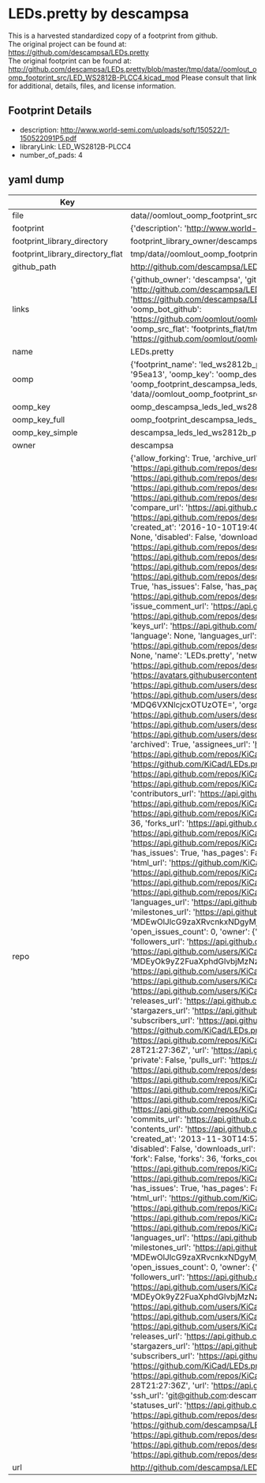 # LEDs.pretty by descampsa  
This is a harvested standardized copy of a footprint from github.  
The original project can be found at:  
https://github.com/descampsa/LEDs.pretty  
The original footprint can be found at:
http://github.com/descampsa/LEDs.pretty/blob/master/tmp/data//oomlout_oomp_footprint_src/LED_WS2812B-PLCC4.kicad_mod
Please consult that link for additional, details, files, and license information.  
## Footprint Details
* description: http://www.world-semi.com/uploads/soft/150522/1-150522091P5.pdf  
* libraryLink: LED_WS2812B-PLCC4  
* number_of_pads: 4  
## yaml dump  
| Key | Value |  
| --- | --- |  
| file | data//oomlout_oomp_footprint_src/LEDs.pretty/LED_WS2812B-PLCC4.kicad_mod |  
| footprint | {'description': 'http://www.world-semi.com/uploads/soft/150522/1-150522091P5.pdf', 'libraryLink': 'LED_WS2812B-PLCC4', 'number_of_pads': 4} |  
| footprint_library_directory | footprint_library_owner/descampsa_LEDs.pretty |  
| footprint_library_directory_flat | tmp/data//oomlout_oomp_footprint_src/footprints_flat/descampsa_leds_led_ws2812b_plcc4/working |  
| github_path | http://github.com/descampsa/LEDs.pretty/blob/master/tmp/data//oomlout_oomp_footprint_src/LED_WS2812B-PLCC4.kicad_mod |  
| links | {'github_owner': 'descampsa', 'github_repo_name': 'LEDs.pretty', 'github_src': 'http://github.com/descampsa/LEDs.pretty/blob/master/tmp/data//oomlout_oomp_footprint_src/LED_WS2812B-PLCC4.kicad_mod', 'github_src_repo': 'https://github.com/descampsa/LEDs.pretty', 'oomp_bot': 'tmp/data//oomlout_oomp_footprint_src/footprints/descampsa_leds_led_ws2812b_plcc4/working', 'oomp_bot_github': 'https://github.com/oomlout/oomlout_oomp_footprint_bot/tree/main/tmp/data//oomlout_oomp_footprint_src/footprints/descampsa_leds_led_ws2812b_plcc4/working', 'oomp_src_flat': 'footprints_flat/tmp/data//oomlout_oomp_footprint_src/footprints_flat/descampsa_leds_led_ws2812b_plcc4/working', 'oomp_src_flat_github': 'https://github.com/oomlout/oomlout_oomp_footprint_src/tree/main/tmp/data//oomlout_oomp_footprint_src/footprints_flat/descampsa_leds_led_ws2812b_plcc4/working'} |  
| name | LEDs.pretty |  
| oomp | {'footprint_name': 'led_ws2812b_plcc4', 'library_name': 'leds', 'md5': '95ea13dbb4ab05f40792a4ffe655a37c', 'md5_10': '95ea13dbb4', 'md5_5': '95ea1', 'md5_6': '95ea13', 'oomp_key': 'oomp_descampsa_leds_led_ws2812b_plcc4', 'oomp_key_extra': 'oomp_footprint_descampsa_leds_led_ws2812b_plcc4', 'oomp_key_full': 'oomp_footprint_descampsa_leds_led_ws2812b_plcc4_95ea13', 'oomp_key_simple': 'descampsa_leds_led_ws2812b_plcc4', 'original_filename': 'data//oomlout_oomp_footprint_src/LEDs.pretty/LED_WS2812B-PLCC4.kicad_mod', 'owner_name': 'descampsa'} |  
| oomp_key | oomp_descampsa_leds_led_ws2812b_plcc4 |  
| oomp_key_full | oomp_footprint_descampsa_leds_led_ws2812b_plcc4 |  
| oomp_key_simple | descampsa_leds_led_ws2812b_plcc4 |  
| owner | descampsa |  
| repo | {'allow_forking': True, 'archive_url': 'https://api.github.com/repos/descampsa/LEDs.pretty/{archive_format}{/ref}', 'archived': False, 'assignees_url': 'https://api.github.com/repos/descampsa/LEDs.pretty/assignees{/user}', 'blobs_url': 'https://api.github.com/repos/descampsa/LEDs.pretty/git/blobs{/sha}', 'branches_url': 'https://api.github.com/repos/descampsa/LEDs.pretty/branches{/branch}', 'clone_url': 'https://github.com/descampsa/LEDs.pretty.git', 'collaborators_url': 'https://api.github.com/repos/descampsa/LEDs.pretty/collaborators{/collaborator}', 'comments_url': 'https://api.github.com/repos/descampsa/LEDs.pretty/comments{/number}', 'commits_url': 'https://api.github.com/repos/descampsa/LEDs.pretty/commits{/sha}', 'compare_url': 'https://api.github.com/repos/descampsa/LEDs.pretty/compare/{base}...{head}', 'contents_url': 'https://api.github.com/repos/descampsa/LEDs.pretty/contents/{+path}', 'contributors_url': 'https://api.github.com/repos/descampsa/LEDs.pretty/contributors', 'created_at': '2016-10-10T19:40:01Z', 'default_branch': 'master', 'deployments_url': 'https://api.github.com/repos/descampsa/LEDs.pretty/deployments', 'description': None, 'disabled': False, 'downloads_url': 'https://api.github.com/repos/descampsa/LEDs.pretty/downloads', 'events_url': 'https://api.github.com/repos/descampsa/LEDs.pretty/events', 'fork': True, 'forks': 0, 'forks_count': 0, 'forks_url': 'https://api.github.com/repos/descampsa/LEDs.pretty/forks', 'full_name': 'descampsa/LEDs.pretty', 'git_commits_url': 'https://api.github.com/repos/descampsa/LEDs.pretty/git/commits{/sha}', 'git_refs_url': 'https://api.github.com/repos/descampsa/LEDs.pretty/git/refs{/sha}', 'git_tags_url': 'https://api.github.com/repos/descampsa/LEDs.pretty/git/tags{/sha}', 'git_url': 'git://github.com/descampsa/LEDs.pretty.git', 'has_discussions': False, 'has_downloads': True, 'has_issues': False, 'has_pages': False, 'has_projects': True, 'has_wiki': True, 'homepage': None, 'hooks_url': 'https://api.github.com/repos/descampsa/LEDs.pretty/hooks', 'html_url': 'https://github.com/descampsa/LEDs.pretty', 'id': 70522231, 'is_template': False, 'issue_comment_url': 'https://api.github.com/repos/descampsa/LEDs.pretty/issues/comments{/number}', 'issue_events_url': 'https://api.github.com/repos/descampsa/LEDs.pretty/issues/events{/number}', 'issues_url': 'https://api.github.com/repos/descampsa/LEDs.pretty/issues{/number}', 'keys_url': 'https://api.github.com/repos/descampsa/LEDs.pretty/keys{/key_id}', 'labels_url': 'https://api.github.com/repos/descampsa/LEDs.pretty/labels{/name}', 'language': None, 'languages_url': 'https://api.github.com/repos/descampsa/LEDs.pretty/languages', 'license': None, 'merges_url': 'https://api.github.com/repos/descampsa/LEDs.pretty/merges', 'milestones_url': 'https://api.github.com/repos/descampsa/LEDs.pretty/milestones{/number}', 'mirror_url': None, 'name': 'LEDs.pretty', 'network_count': 36, 'node_id': 'MDEwOlJlcG9zaXRvcnk3MDUyMjIzMQ==', 'notifications_url': 'https://api.github.com/repos/descampsa/LEDs.pretty/notifications{?since,all,participating}', 'open_issues': 0, 'open_issues_count': 0, 'owner': {'avatar_url': 'https://avatars.githubusercontent.com/u/7195391?v=4', 'events_url': 'https://api.github.com/users/descampsa/events{/privacy}', 'followers_url': 'https://api.github.com/users/descampsa/followers', 'following_url': 'https://api.github.com/users/descampsa/following{/other_user}', 'gists_url': 'https://api.github.com/users/descampsa/gists{/gist_id}', 'gravatar_id': '', 'html_url': 'https://github.com/descampsa', 'id': 7195391, 'login': 'descampsa', 'node_id': 'MDQ6VXNlcjcxOTUzOTE=', 'organizations_url': 'https://api.github.com/users/descampsa/orgs', 'received_events_url': 'https://api.github.com/users/descampsa/received_events', 'repos_url': 'https://api.github.com/users/descampsa/repos', 'site_admin': False, 'starred_url': 'https://api.github.com/users/descampsa/starred{/owner}{/repo}', 'subscriptions_url': 'https://api.github.com/users/descampsa/subscriptions', 'type': 'User', 'url': 'https://api.github.com/users/descampsa'}, 'parent': {'allow_forking': True, 'archive_url': 'https://api.github.com/repos/KiCad/LEDs.pretty/{archive_format}{/ref}', 'archived': True, 'assignees_url': 'https://api.github.com/repos/KiCad/LEDs.pretty/assignees{/user}', 'blobs_url': 'https://api.github.com/repos/KiCad/LEDs.pretty/git/blobs{/sha}', 'branches_url': 'https://api.github.com/repos/KiCad/LEDs.pretty/branches{/branch}', 'clone_url': 'https://github.com/KiCad/LEDs.pretty.git', 'collaborators_url': 'https://api.github.com/repos/KiCad/LEDs.pretty/collaborators{/collaborator}', 'comments_url': 'https://api.github.com/repos/KiCad/LEDs.pretty/comments{/number}', 'commits_url': 'https://api.github.com/repos/KiCad/LEDs.pretty/commits{/sha}', 'compare_url': 'https://api.github.com/repos/KiCad/LEDs.pretty/compare/{base}...{head}', 'contents_url': 'https://api.github.com/repos/KiCad/LEDs.pretty/contents/{+path}', 'contributors_url': 'https://api.github.com/repos/KiCad/LEDs.pretty/contributors', 'created_at': '2013-11-30T14:57:54Z', 'default_branch': 'master', 'deployments_url': 'https://api.github.com/repos/KiCad/LEDs.pretty/deployments', 'description': None, 'disabled': False, 'downloads_url': 'https://api.github.com/repos/KiCad/LEDs.pretty/downloads', 'events_url': 'https://api.github.com/repos/KiCad/LEDs.pretty/events', 'fork': False, 'forks': 36, 'forks_count': 36, 'forks_url': 'https://api.github.com/repos/KiCad/LEDs.pretty/forks', 'full_name': 'KiCad/LEDs.pretty', 'git_commits_url': 'https://api.github.com/repos/KiCad/LEDs.pretty/git/commits{/sha}', 'git_refs_url': 'https://api.github.com/repos/KiCad/LEDs.pretty/git/refs{/sha}', 'git_tags_url': 'https://api.github.com/repos/KiCad/LEDs.pretty/git/tags{/sha}', 'git_url': 'git://github.com/KiCad/LEDs.pretty.git', 'has_discussions': False, 'has_downloads': True, 'has_issues': True, 'has_pages': False, 'has_projects': True, 'has_wiki': True, 'homepage': None, 'hooks_url': 'https://api.github.com/repos/KiCad/LEDs.pretty/hooks', 'html_url': 'https://github.com/KiCad/LEDs.pretty', 'id': 14822887, 'is_template': False, 'issue_comment_url': 'https://api.github.com/repos/KiCad/LEDs.pretty/issues/comments{/number}', 'issue_events_url': 'https://api.github.com/repos/KiCad/LEDs.pretty/issues/events{/number}', 'issues_url': 'https://api.github.com/repos/KiCad/LEDs.pretty/issues{/number}', 'keys_url': 'https://api.github.com/repos/KiCad/LEDs.pretty/keys{/key_id}', 'labels_url': 'https://api.github.com/repos/KiCad/LEDs.pretty/labels{/name}', 'language': None, 'languages_url': 'https://api.github.com/repos/KiCad/LEDs.pretty/languages', 'license': None, 'merges_url': 'https://api.github.com/repos/KiCad/LEDs.pretty/merges', 'milestones_url': 'https://api.github.com/repos/KiCad/LEDs.pretty/milestones{/number}', 'mirror_url': None, 'name': 'LEDs.pretty', 'node_id': 'MDEwOlJlcG9zaXRvcnkxNDgyMjg4Nw==', 'notifications_url': 'https://api.github.com/repos/KiCad/LEDs.pretty/notifications{?since,all,participating}', 'open_issues': 0, 'open_issues_count': 0, 'owner': {'avatar_url': 'https://avatars.githubusercontent.com/u/3374914?v=4', 'events_url': 'https://api.github.com/users/KiCad/events{/privacy}', 'followers_url': 'https://api.github.com/users/KiCad/followers', 'following_url': 'https://api.github.com/users/KiCad/following{/other_user}', 'gists_url': 'https://api.github.com/users/KiCad/gists{/gist_id}', 'gravatar_id': '', 'html_url': 'https://github.com/KiCad', 'id': 3374914, 'login': 'KiCad', 'node_id': 'MDEyOk9yZ2FuaXphdGlvbjMzNzQ5MTQ=', 'organizations_url': 'https://api.github.com/users/KiCad/orgs', 'received_events_url': 'https://api.github.com/users/KiCad/received_events', 'repos_url': 'https://api.github.com/users/KiCad/repos', 'site_admin': False, 'starred_url': 'https://api.github.com/users/KiCad/starred{/owner}{/repo}', 'subscriptions_url': 'https://api.github.com/users/KiCad/subscriptions', 'type': 'Organization', 'url': 'https://api.github.com/users/KiCad'}, 'private': False, 'pulls_url': 'https://api.github.com/repos/KiCad/LEDs.pretty/pulls{/number}', 'pushed_at': '2017-11-05T20:37:48Z', 'releases_url': 'https://api.github.com/repos/KiCad/LEDs.pretty/releases{/id}', 'size': 211, 'ssh_url': 'git@github.com:KiCad/LEDs.pretty.git', 'stargazers_count': 7, 'stargazers_url': 'https://api.github.com/repos/KiCad/LEDs.pretty/stargazers', 'statuses_url': 'https://api.github.com/repos/KiCad/LEDs.pretty/statuses/{sha}', 'subscribers_url': 'https://api.github.com/repos/KiCad/LEDs.pretty/subscribers', 'subscription_url': 'https://api.github.com/repos/KiCad/LEDs.pretty/subscription', 'svn_url': 'https://github.com/KiCad/LEDs.pretty', 'tags_url': 'https://api.github.com/repos/KiCad/LEDs.pretty/tags', 'teams_url': 'https://api.github.com/repos/KiCad/LEDs.pretty/teams', 'topics': [], 'trees_url': 'https://api.github.com/repos/KiCad/LEDs.pretty/git/trees{/sha}', 'updated_at': '2023-01-28T21:27:36Z', 'url': 'https://api.github.com/repos/KiCad/LEDs.pretty', 'visibility': 'public', 'watchers': 7, 'watchers_count': 7, 'web_commit_signoff_required': False}, 'private': False, 'pulls_url': 'https://api.github.com/repos/descampsa/LEDs.pretty/pulls{/number}', 'pushed_at': '2016-10-26T20:43:28Z', 'releases_url': 'https://api.github.com/repos/descampsa/LEDs.pretty/releases{/id}', 'size': 57, 'source': {'allow_forking': True, 'archive_url': 'https://api.github.com/repos/KiCad/LEDs.pretty/{archive_format}{/ref}', 'archived': True, 'assignees_url': 'https://api.github.com/repos/KiCad/LEDs.pretty/assignees{/user}', 'blobs_url': 'https://api.github.com/repos/KiCad/LEDs.pretty/git/blobs{/sha}', 'branches_url': 'https://api.github.com/repos/KiCad/LEDs.pretty/branches{/branch}', 'clone_url': 'https://github.com/KiCad/LEDs.pretty.git', 'collaborators_url': 'https://api.github.com/repos/KiCad/LEDs.pretty/collaborators{/collaborator}', 'comments_url': 'https://api.github.com/repos/KiCad/LEDs.pretty/comments{/number}', 'commits_url': 'https://api.github.com/repos/KiCad/LEDs.pretty/commits{/sha}', 'compare_url': 'https://api.github.com/repos/KiCad/LEDs.pretty/compare/{base}...{head}', 'contents_url': 'https://api.github.com/repos/KiCad/LEDs.pretty/contents/{+path}', 'contributors_url': 'https://api.github.com/repos/KiCad/LEDs.pretty/contributors', 'created_at': '2013-11-30T14:57:54Z', 'default_branch': 'master', 'deployments_url': 'https://api.github.com/repos/KiCad/LEDs.pretty/deployments', 'description': None, 'disabled': False, 'downloads_url': 'https://api.github.com/repos/KiCad/LEDs.pretty/downloads', 'events_url': 'https://api.github.com/repos/KiCad/LEDs.pretty/events', 'fork': False, 'forks': 36, 'forks_count': 36, 'forks_url': 'https://api.github.com/repos/KiCad/LEDs.pretty/forks', 'full_name': 'KiCad/LEDs.pretty', 'git_commits_url': 'https://api.github.com/repos/KiCad/LEDs.pretty/git/commits{/sha}', 'git_refs_url': 'https://api.github.com/repos/KiCad/LEDs.pretty/git/refs{/sha}', 'git_tags_url': 'https://api.github.com/repos/KiCad/LEDs.pretty/git/tags{/sha}', 'git_url': 'git://github.com/KiCad/LEDs.pretty.git', 'has_discussions': False, 'has_downloads': True, 'has_issues': True, 'has_pages': False, 'has_projects': True, 'has_wiki': True, 'homepage': None, 'hooks_url': 'https://api.github.com/repos/KiCad/LEDs.pretty/hooks', 'html_url': 'https://github.com/KiCad/LEDs.pretty', 'id': 14822887, 'is_template': False, 'issue_comment_url': 'https://api.github.com/repos/KiCad/LEDs.pretty/issues/comments{/number}', 'issue_events_url': 'https://api.github.com/repos/KiCad/LEDs.pretty/issues/events{/number}', 'issues_url': 'https://api.github.com/repos/KiCad/LEDs.pretty/issues{/number}', 'keys_url': 'https://api.github.com/repos/KiCad/LEDs.pretty/keys{/key_id}', 'labels_url': 'https://api.github.com/repos/KiCad/LEDs.pretty/labels{/name}', 'language': None, 'languages_url': 'https://api.github.com/repos/KiCad/LEDs.pretty/languages', 'license': None, 'merges_url': 'https://api.github.com/repos/KiCad/LEDs.pretty/merges', 'milestones_url': 'https://api.github.com/repos/KiCad/LEDs.pretty/milestones{/number}', 'mirror_url': None, 'name': 'LEDs.pretty', 'node_id': 'MDEwOlJlcG9zaXRvcnkxNDgyMjg4Nw==', 'notifications_url': 'https://api.github.com/repos/KiCad/LEDs.pretty/notifications{?since,all,participating}', 'open_issues': 0, 'open_issues_count': 0, 'owner': {'avatar_url': 'https://avatars.githubusercontent.com/u/3374914?v=4', 'events_url': 'https://api.github.com/users/KiCad/events{/privacy}', 'followers_url': 'https://api.github.com/users/KiCad/followers', 'following_url': 'https://api.github.com/users/KiCad/following{/other_user}', 'gists_url': 'https://api.github.com/users/KiCad/gists{/gist_id}', 'gravatar_id': '', 'html_url': 'https://github.com/KiCad', 'id': 3374914, 'login': 'KiCad', 'node_id': 'MDEyOk9yZ2FuaXphdGlvbjMzNzQ5MTQ=', 'organizations_url': 'https://api.github.com/users/KiCad/orgs', 'received_events_url': 'https://api.github.com/users/KiCad/received_events', 'repos_url': 'https://api.github.com/users/KiCad/repos', 'site_admin': False, 'starred_url': 'https://api.github.com/users/KiCad/starred{/owner}{/repo}', 'subscriptions_url': 'https://api.github.com/users/KiCad/subscriptions', 'type': 'Organization', 'url': 'https://api.github.com/users/KiCad'}, 'private': False, 'pulls_url': 'https://api.github.com/repos/KiCad/LEDs.pretty/pulls{/number}', 'pushed_at': '2017-11-05T20:37:48Z', 'releases_url': 'https://api.github.com/repos/KiCad/LEDs.pretty/releases{/id}', 'size': 211, 'ssh_url': 'git@github.com:KiCad/LEDs.pretty.git', 'stargazers_count': 7, 'stargazers_url': 'https://api.github.com/repos/KiCad/LEDs.pretty/stargazers', 'statuses_url': 'https://api.github.com/repos/KiCad/LEDs.pretty/statuses/{sha}', 'subscribers_url': 'https://api.github.com/repos/KiCad/LEDs.pretty/subscribers', 'subscription_url': 'https://api.github.com/repos/KiCad/LEDs.pretty/subscription', 'svn_url': 'https://github.com/KiCad/LEDs.pretty', 'tags_url': 'https://api.github.com/repos/KiCad/LEDs.pretty/tags', 'teams_url': 'https://api.github.com/repos/KiCad/LEDs.pretty/teams', 'topics': [], 'trees_url': 'https://api.github.com/repos/KiCad/LEDs.pretty/git/trees{/sha}', 'updated_at': '2023-01-28T21:27:36Z', 'url': 'https://api.github.com/repos/KiCad/LEDs.pretty', 'visibility': 'public', 'watchers': 7, 'watchers_count': 7, 'web_commit_signoff_required': False}, 'ssh_url': 'git@github.com:descampsa/LEDs.pretty.git', 'stargazers_count': 0, 'stargazers_url': 'https://api.github.com/repos/descampsa/LEDs.pretty/stargazers', 'statuses_url': 'https://api.github.com/repos/descampsa/LEDs.pretty/statuses/{sha}', 'subscribers_count': 2, 'subscribers_url': 'https://api.github.com/repos/descampsa/LEDs.pretty/subscribers', 'subscription_url': 'https://api.github.com/repos/descampsa/LEDs.pretty/subscription', 'svn_url': 'https://github.com/descampsa/LEDs.pretty', 'tags_url': 'https://api.github.com/repos/descampsa/LEDs.pretty/tags', 'teams_url': 'https://api.github.com/repos/descampsa/LEDs.pretty/teams', 'temp_clone_token': None, 'topics': [], 'trees_url': 'https://api.github.com/repos/descampsa/LEDs.pretty/git/trees{/sha}', 'updated_at': '2016-07-20T09:59:24Z', 'url': 'https://api.github.com/repos/descampsa/LEDs.pretty', 'visibility': 'public', 'watchers': 0, 'watchers_count': 0, 'web_commit_signoff_required': False} |  
| url | http://github.com/descampsa/LEDs.pretty |  

